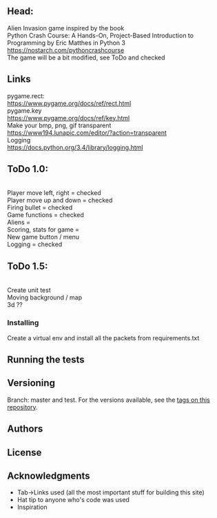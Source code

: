 ## Head:
Alien Invasion game inspired by the book
<br>
Python Crash Course: A Hands-On, Project-Based Introduction to Programming by Eric Matthes in Python 3
<br>
https://nostarch.com/pythoncrashcourse
<br>
The game will be a bit modified, see ToDo and checked

## Links
pygame.rect:
<br>
https://www.pygame.org/docs/ref/rect.html
<br>
pygame.key
<br>
https://www.pygame.org/docs/ref/key.html
<br>
Make your bmp, png, gif transparent
<br>
https://www194.lunapic.com/editor/?action=transparent
<br>
Logging
<br>
https://docs.python.org/3.4/library/logging.html


## ToDo 1.0:
<br>
Player move left, right = checked
<br>
Player move up and down = checked
<br>
Firing bullet = checked
<br>
Game functions = checked
<br>
Aliens = 
<br>
Scoring, stats for game = 
<br>
New game button / menu
<br>
Logging = checked

## ToDo 1.5:
<br>
Create unit test
<br>
Moving background / map
<br>3d ??

### Installing

Create a virtual env and install all the packets from requirements.txt

## Running the tests


## Versioning
Branch: master and test.
For the versions available, see the [tags on this repository](https://github.com/spawnmarvel/AlienInvasionGame). 

## Authors


## License


## Acknowledgments

* Tab->Links used (all the most important stuff for building this site)
* Hat tip to anyone who's code was used
* Inspiration








